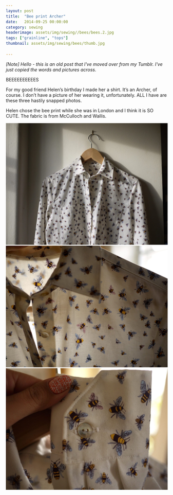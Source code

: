 ```yaml
---
layout: post
title:  "Bee print Archer"
date:   2014-09-25 00:00:00
category: sewing
headerimage: assets/img/sewing//bees/bees.2.jpg
tags: ["grainline", "tops"]
thumbnail: assets/img/sewing/bees/thumb.jpg

---
```


_[Note] Hello - this is an old post that I've moved over from my Tumblr. I've just copied the words and pictures across._

BEEEEEEEEEES

For my good friend Helen’s birthday I made her a shirt. It’s an Archer, of course. I don’t have a picture of her wearing it, unfortunately. ALL I have are these three hastily snapped photos.

Helen chose the bee print while she was in London and I think it is SO CUTE. The fabric is from McCulloch and Wallis.

![Beeeees!](/assets/img/sewing/bees/bees.1.jpg)
![Beeeees!](/assets/img/sewing/bees/bees.2.jpg)
![Beeeees!](/assets/img/sewing/bees/bees.3.jpg)
